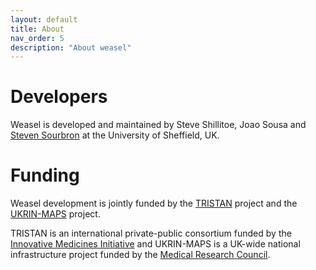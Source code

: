 ```yaml
---
layout: default
title: About
nav_order: 5
description: "About weasel"
---
```


# Developers

Weasel is developed and maintained by Steve Shillitoe, Joao Sousa and [Steven Sourbron](https://www.sheffield.ac.uk/medicine/people/iicd/steven-sourbron) at the University of Sheffield, UK. 

# Funding

Weasel development is jointly funded by the [TRISTAN](https://www.imi-tristan.eu/) project and the [UKRIN-MAPS](https://www.nottingham.ac.uk/research/groups/spmic/research/uk-renal-imaging-network/ukrin-maps.aspx) project. 

TRISTAN is an international private-public consortium funded by the [Innovative Medicines Initiative](https://www.imi.europa.eu/projects-results/project-factsheets/tristan) and UKRIN-MAPS is a UK-wide national infrastructure project funded by the [Medical Research Council](https://gtr.ukri.org/projects?ref=MR%2FR02264X%2F1). 
